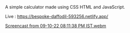 A simple calculator made using CSS HTML and JavaScript.

Live : https://bespoke-daffodil-593256.netlify.app/

[Screencast from 09-10-22 08:11:38 PM IST.webm](https://user-images.githubusercontent.com/107646725/194763332-b9ee553d-6d2a-4a2e-8086-e2a68c87aefc.webm)



